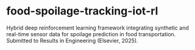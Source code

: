 # food-spoilage-tracking-iot-rl
Hybrid deep reinforcement learning framework integrating synthetic and real-time sensor data for spoilage prediction in food transportation. Submitted to Results in Engineering (Elsevier, 2025).

